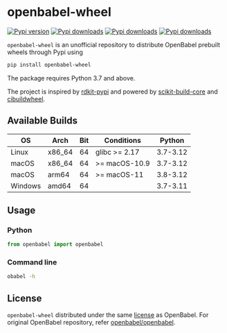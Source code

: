 # openbabel-wheel

[![Pypi version](https://img.shields.io/pypi/v/openbabel-wheel)](https://pypi.org/project/openbabel-wheel/)
[![Pypi downloads](https://img.shields.io/pypi/dm/openbabel-wheel)](https://pypi.org/project/openbabel-wheel/)
[![Pypi downloads](https://img.shields.io/pypi/dw/openbabel-wheel)](https://pypi.org/project/openbabel-wheel/)
[![Pypi downloads](https://img.shields.io/pypi/dd/openbabel-wheel)](https://pypi.org/project/openbabel-wheel/)

`openbabel-wheel` is an unofficial repository to distribute OpenBabel prebuilt wheels through Pypi using

```sh
pip install openbabel-wheel
```

The package requires Python 3.7 and above.

The project is inspired by [rdkit-pypi](https://github.com/kuelumbus/rdkit-pypi) and powered by [scikit-build-core](https://github.com/scikit-build/scikit-build-core) and [cibuildwheel](https://github.com/pypa/cibuildwheel). 

## Available Builds

| OS      | Arch    | Bit | Conditions     | Python        | 
| ------- | ------- | --- | -------------- | ------------- |
| Linux   | x86_64  | 64  | glibc >= 2.17  | 3.7-3.12      | 
| macOS   | x86_64  | 64  | >= macOS-10.9  | 3.7-3.12      | 
| macOS   | arm64   | 64  | >= macOS-11    | 3.8-3.12      |  
| Windows | amd64   | 64  |                | 3.7-3.11      |

## Usage

### Python

```py
from openbabel import openbabel
```

### Command line

```sh
obabel -h
```

## License

`openbabel-wheel` distributed under the same [license](LICENSE) as OpenBabel.
For original OpenBabel repository, refer [openbabel/openbabel](https://github.com/openbabel/openbabel).
